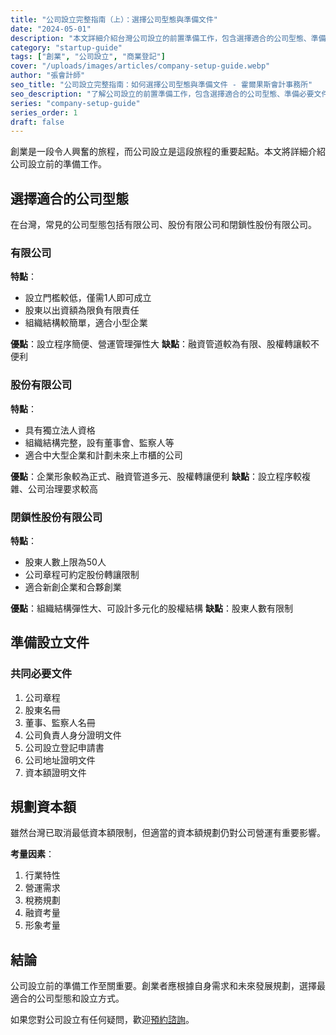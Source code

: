 ```yaml
---
title: "公司設立完整指南（上）：選擇公司型態與準備文件"
date: "2024-05-01"
description: "本文詳細介紹台灣公司設立的前置準備工作，包含選擇適合的公司型態、準備必要文件和規劃資本額。"
category: "startup-guide"
tags: ["創業", "公司設立", "商業登記"]
cover: "/uploads/images/articles/company-setup-guide.webp"
author: "張會計師"
seo_title: "公司設立完整指南：如何選擇公司型態與準備文件 - 霍爾果斯會計事務所"
seo_description: "了解公司設立的前置準備工作，包含選擇適合的公司型態、準備必要文件和規劃資本額。"
series: "company-setup-guide"
series_order: 1
draft: false
---
```


創業是一段令人興奮的旅程，而公司設立是這段旅程的重要起點。本文將詳細介紹公司設立前的準備工作。

## 選擇適合的公司型態

在台灣，常見的公司型態包括有限公司、股份有限公司和閉鎖性股份有限公司。

### 有限公司
**特點**：
- 設立門檻較低，僅需1人即可成立
- 股東以出資額為限負有限責任
- 組織結構較簡單，適合小型企業

**優點**：設立程序簡便、營運管理彈性大
**缺點**：融資管道較為有限、股權轉讓較不便利

### 股份有限公司
**特點**：
- 具有獨立法人資格
- 組織結構完整，設有董事會、監察人等
- 適合中大型企業和計劃未來上市櫃的公司

**優點**：企業形象較為正式、融資管道多元、股權轉讓便利
**缺點**：設立程序較複雜、公司治理要求較高

### 閉鎖性股份有限公司
**特點**：
- 股東人數上限為50人
- 公司章程可約定股份轉讓限制
- 適合新創企業和合夥創業

**優點**：組織結構彈性大、可設計多元化的股權結構
**缺點**：股東人數有限制

## 準備設立文件

### 共同必要文件
1. 公司章程
2. 股東名冊
3. 董事、監察人名冊
4. 公司負責人身分證明文件
5. 公司設立登記申請書
6. 公司地址證明文件
7. 資本額證明文件

## 規劃資本額

雖然台灣已取消最低資本額限制，但適當的資本額規劃仍對公司營運有重要影響。

**考量因素**：
1. 行業特性
2. 營運需求
3. 稅務規劃
4. 融資考量
5. 形象考量

## 結論

公司設立前的準備工作至關重要。創業者應根據自身需求和未來發展規劃，選擇最適合的公司型態和設立方式。

如果您對公司設立有任何疑問，歡迎[預約諮詢](/appointment/)。
